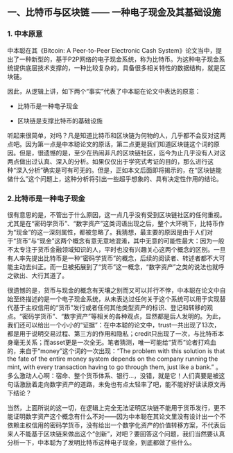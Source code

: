 ## 一、比特币与区块链 —— 一种电子现金及其基础设施

### 1. 中本原意

中本聪在其《Bitcoin: A Peer-to-Peer Electronic Cash System》论文当中，提出了一种新型的，基于P2P网络的电子现金系统，称为比特币。为这种电子现金系统提供底层技术支撑的，一种比较复杂的，具备很多相关特性的数据结构，就是区块链。

因此，从逻辑上讲，如下两个“事实”代表了中本聪在论文中表达的原意：

* 比特币是一种电子现金

* 区块链是支撑比特币的基础设施

听起来很简单，对吗？凡是知道比特币和区块链为何物的人，几乎都不会反对这两点吧。因为第一点是中本聪论文的原话，第二点更是我们知道区块链这个词的原因。但是，很遗憾的是，至少在热闹非凡的区块链社区，迄今为止几乎没有人对这两点做出过认真、深入的分析。如果仅仅出于学究式考证的目的，那么进行这种“深入分析”确实是可有可无的。但是，正如本文后面即将揭示的，在“区块链能做什么”这个问题上，这种分析将引出一些超乎想象的、具有决定性作用的结论。

### 2.比特币是一种电子现金

很有意思的是，不管出于什么原因，这一点几乎没有受到区块链社区的任何重视。尤其是在“密码学货币”、“数字资产”这类词语出现之后，整个大环境下，比特币作为“现金”的这一深刻属性，都被忽略了。我猜想，最主要的原因是由于人们对于“货币”与“现金”这两个概念有意无意地混淆，其中无意的可能性最大：因为一般不太专注于货币金融领域知识的人，平时也没有兴趣关心这两个概念的区别。一旦有人率先提出比特币是一种“密码学货币”的概念，后续的阅读者、转述者都不大可能主动去纠正。而一旦被拓展到了“货币”这一概念，“数字资产”之类的说法也就呼之欲出、大行其道了。

很遗憾的是，货币与现金的概念有天壤之别而又可以并行不悖，中本聪在论文中自始至终描述的是一个电子现金系统，从未表达过任何关于这个系统可以用于实现替代基于主权信用的“货币”发行或者任何其他类型资产的标识、登记和转移的观点。“密码学货币”、“数字资产”等相关的各种观点，显然都是后人发明的。为此，我们还可以给出一个小小的“证据”：在中本聪的论文中，trust一共出现了13次，都是用于说明交易过程、第三方的作用和隐私；credit只出现了一次，与比特币本身毫无关系；而asset更是一次全无。笔者猜测，唯一可能给“货币”论者打鸡血的，来自于“money”这个词的一次出现：“The problem with this solution is that the fate of the entire money system depends on the company running the mint, with every transaction having to go through them, just like a bank.” 。多么激动人心啊：宿命、整个货币体系、银行...，没错，就是它！人们真要是被这句话激励着走向数字资产的道路，未免也有点太轻率了吧，能不能好好读读原文再下结论？

当然，上面所说的这一切，在逻辑上完全无法证明区块链不能用于货币发行，更不能证明数字资产这个概念有什么不对——因为中本聪在其论文里没有设计出一个不依赖主权信用的密码学货币，没有给出一个数字化资产的价值转移方案，不代表后来人不能基于区块链来做出这个“创新”，对吧？要回答这个问题，我们当然要认真分析一下，中本聪为了发明比特币这种电子现金，到底都做了些什么。
